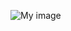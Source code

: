 ![My image](https://github.com/ECS189E/project-f19-helloworld/blob/master/mmexport1573026704192.jpg)
